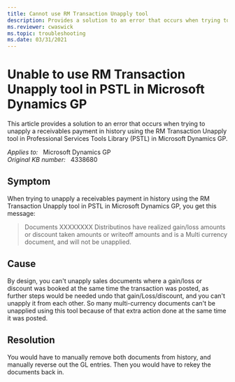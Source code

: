 ```yaml
---
title: Cannot use RM Transaction Unapply tool
description: Provides a solution to an error that occurs when trying to unapply a receivables payment in history using the RM Transaction Unapply tool in Professional Services Tools Library (PSTL) in Microsoft Dynamics GP.
ms.reviewer: cwaswick
ms.topic: troubleshooting
ms.date: 03/31/2021
---
```

# Unable to use RM Transaction Unapply tool in PSTL in Microsoft Dynamics GP

This article provides a solution to an error that occurs when trying to unapply a receivables payment in history using the RM Transaction Unapply tool in Professional Services Tools Library (PSTL) in Microsoft Dynamics GP.

_Applies to:_ &nbsp; Microsoft Dynamics GP  
_Original KB number:_ &nbsp; 4338680

## Symptom

When trying to unapply a receivables payment in history using the RM Transaction Unapply tool in PSTL in Microsoft Dynamics GP, you get this message:

> Documents XXXXXXXX Distributinos have realized gain/loss amounts or discount taken amounts or writeoff amounts and is a Multi currency document, and will not be unapplied.

## Cause

By design, you can't unapply sales documents where a gain/loss or discount was booked at the same time the transaction was posted, as further steps would be needed undo that gain/Loss/discount, and you can't unapply it from each other. So many multi-currency documents can't be unapplied using this tool because of that extra action done at the same time it was posted.

## Resolution

You would have to manually remove both documents from history, and manually reverse out the GL entries. Then you would have to rekey the documents back in.
